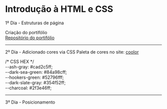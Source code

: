 # Introdução à HTML e CSS

1º Dia - Estruturas de página

Criação do portifólio  
[Repositório do portifólio](https://github.com/leonardodfelix/leonardodfelix.github.io)

---

2º Dia - Adicionado cores via CSS 
Paleta de cores no site: [coolor](https://coolors.co/)  

/* CSS HEX */  
--ash-gray: #cad2c5ff;  
--dark-sea-green: #84a98cff;  
--hookers-green: #52796fff;  
--dark-slate-gray: #354f52ff;  
--charcoal: #2f3e46ff;  

---

3º Dia - Posicionamento